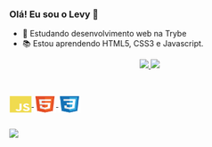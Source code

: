 ### Olá! Eu sou o Levy 👋



- 🔭 Estudando desenvolvimento web na Trybe
- 📚 Estou aprendendo HTML5, CSS3 e  Javascript. 

<div align="center">
  <a href="https://github.com/levyhb">
  <img height="180em" src="https://github-readme-stats.vercel.app/api?username=Levyhb&show_icons=true&theme=radical&include_all_commits=true&count_private=true"/>
  <img height="180em" src="https://github-readme-stats.vercel.app/api/top-langs/?username=Levyhb&layout=compact&langs_count=7&theme=radical"/>
</div>
  
 ##
  
  <div style="display: inline_block"><br>
  <img align="center" alt="Levy-Js" height="30" width="40" src="https://raw.githubusercontent.com/devicons/devicon/master/icons/javascript/javascript-plain.svg">
  <img align="center" alt="Levy-HTML" height="30" width="40" src="https://raw.githubusercontent.com/devicons/devicon/master/icons/html5/html5-original.svg">
  <img align="center" alt="Levy-CSS" height="30" width="40" src="https://raw.githubusercontent.com/devicons/devicon/master/icons/css3/css3-original.svg">  
</div>
  
  ##
  
<div> 
  <a href="https://www.linkedin.com/in/levy-bezerra-holanda/" target="_blank"><img src="https://img.shields.io/badge/-LinkedIn-%230077B5?style=for-the-badge&logo=linkedin&logoColor=white" target="_blank"></a> 
</div>
  
